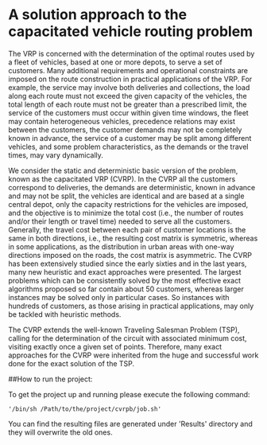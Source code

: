 # A solution approach to the capacitated vehicle routing problem


The VRP is concerned with the determination of the optimal routes used by a fleet of vehicles, based at one or more depots, to serve a set of customers. Many additional requirements and operational constraints are imposed on the route construction in practical applications of the VRP. For example, the service may
involve both deliveries and collections, the load along each route must not exceed the given capacity of the vehicles, the total length of each route must not be greater than a prescribed limit, the service of the customers must occur within given time windows, the fleet may contain heterogeneous vehicles, precedence relations may exist between the customers, the customer demands may not be completely known in advance,
the service of a customer may be split among different vehicles, and some problem characteristics, as the demands or the travel times, may vary dynamically.

We consider the static and deterministic basic version of the problem, known as the capacitated VRP
(CVRP).
In the CVRP all the customers correspond to deliveries, the demands are deterministic, known in advance
and may not be split, the vehicles are identical and are based at a single central depot, only the capacity restrictions for the vehicles are imposed, and the objective is to minimize the total cost (i.e., the number of routes and/or their length or travel time) needed to serve all the customers. Generally, the travel cost between each pair of customer locations is the same in both directions, i.e., the resulting cost matrix is symmetric, whereas in some applications, as the distribution in urban areas with one-way directions imposed on the roads, the cost matrix is asymmetric.
The CVRP has been extensively studied since the early sixties and in the last years, many new heuristic and exact approaches were presented. The largest problems which can be consistently solved by the most effective exact algorithms proposed so far contain about 50 customers, whereas larger instances may be solved only in particular cases. So instances with hundreds of customers, as those arising in practical applications, may only be tackled with heuristic methods.

The CVRP extends the well-known Traveling Salesman Problem (TSP), calling for the determination of the circuit with associated minimum cost, visiting exactly once a given set of points. Therefore, many exact approaches for the CVRP were inherited from the huge and successful work done for the exact solution of the TSP.

##How to run the project:

To get the project up and running please execute the following command:

    '/bin/sh /Path/to/the/project/cvrpb/job.sh'

You can find the resulting files are generated under 'Results' directory and they will overwrite the old ones.
